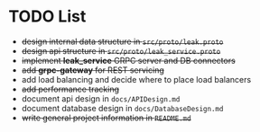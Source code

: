 # TODO List

* ~~design internal data structure in `src/proto/leak.proto`~~
* ~~design api structure in `src/proto/leak_service.proto`~~
* ~~implement **leak_service** GRPC server and DB connectors~~
* ~~add **grpc-gateway** for REST servicing~~
* add load balancing and decide where to place load balancers
* ~~add performance tracking~~
* document api design in `docs/APIDesign.md`
* document database design in `docs/DatabaseDesign.md`
* ~~write general project information in `README.md`~~